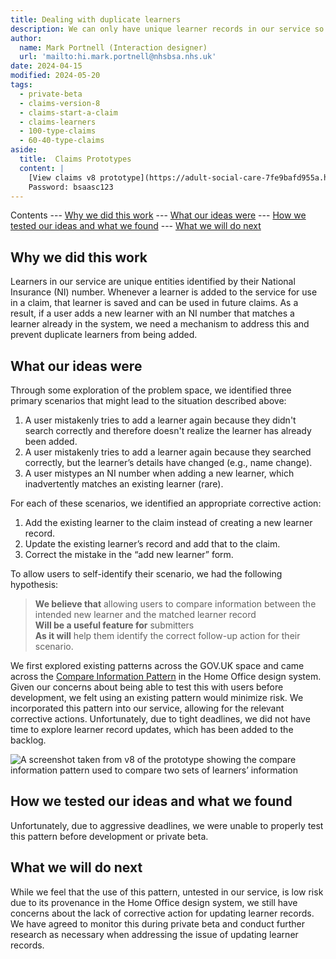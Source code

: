 ```yaml
---
title: Dealing with duplicate learners
description: We can only have unique learner records in our service so we need to deal with users adding a duplicate learner to prevent this.
author:
  name: Mark Portnell (Interaction designer)
  url: 'mailto:hi.mark.portnell@nhsbsa.nhs.uk'
date: 2024-04-15
modified: 2024-05-20
tags:
  - private-beta
  - claims-version-8
  - claims-start-a-claim
  - claims-learners
  - 100-type-claims
  - 60-40-type-claims
aside:
  title:  Claims Prototypes
  content: |
    [View claims v8 prototype](https://adult-social-care-7fe9bafd955a.herokuapp.com/claims/prototypes/design/v8/) 
    Password: bsaasc123
---
```


Contents
--- [Why we did this work](#why-we-did-this-work)
--- [What our ideas were](#what-our-ideas-were)
--- [How we tested our ideas and what we found](#how-we-tested-our-ideas-and-what-we-found)
--- [What we will do next](#what-we-will-do-next)

## Why we did this work
Learners in our service are unique entities identified by their National Insurance (NI) number. Whenever a learner is added to the service for use in a claim, that learner is saved and can be used in future claims. As a result, if a user adds a new learner with an NI number that matches a learner already in the system, we need a mechanism to address this and prevent duplicate learners from being added.

## What our ideas were
Through some exploration of the problem space, we identified three primary scenarios that might lead to the situation described above:

1. A user mistakenly tries to add a learner again because they didn't search correctly and therefore doesn't realize the learner has already been added.
2. A user mistakenly tries to add a learner again because they searched correctly, but the learner’s details have changed (e.g., name change).
3. A user mistypes an NI number when adding a new learner, which inadvertently matches an existing learner (rare).

For each of these scenarios, we identified an appropriate corrective action:
1. Add the existing learner to the claim instead of creating a new learner record.
2. Update the existing learner’s record and add that to the claim.
3. Correct the mistake in the “add new learner” form.

To allow users to self-identify their scenario, we had the following hypothesis:

>**We believe that** allowing users to compare information between the intended new learner and the matched learner record  
>**Will be a useful feature for** submitters  
>**As it will** help them identify the correct follow-up action for their scenario.

We first explored existing patterns across the GOV.UK space and came across the [Compare Information Pattern](https://design.homeoffice.gov.uk/patterns/compare-information) in the Home Office design system. Given our concerns about being able to test this with users before development, we felt using an existing pattern would minimize risk. We incorporated this pattern into our service, allowing for the relevant corrective actions. Unfortunately, due to tight deadlines, we did not have time to explore learner record updates, which has been added to the backlog.

![A screenshot taken from v8 of the prototype showing the compare information pattern used to compare two sets of learners’ information](learner-duplication.png "The compare information pattern used to compare two sets of learners' information")

## How we tested our ideas and what we found
Unfortunately, due to aggressive deadlines, we were unable to properly test this pattern before development or private beta.

## What we will do next
While we feel that the use of this pattern, untested in our service, is low risk due to its provenance in the Home Office design system, we still have concerns about the lack of corrective action for updating learner records. We have agreed to monitor this during private beta and conduct further research as necessary when addressing the issue of updating learner records.

